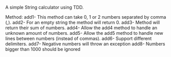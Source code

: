 A simple String calculator using TDD.

Method: add1- This method can take 0, 1 or 2 numbers separated by comma (,).
        add2- For an empty string the method will return 0.
        add3- Method will return their sum of numbers.
        add4- Allow the add4 method to handle an unknown amount of numbers.
        add5- Allow the add5 method to handle new lines between numbers (instead of commas).
        add6- Support different delimiters.
        add7- Negative numbers will throw an exception
        add8- Numbers bigger than 1000 should be ignored
